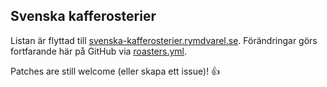 ## Svenska kafferosterier
Listan är flyttad till [svenska-kafferosterier.rymdvarel.se](https://svenska-kafferosterier.rymdvarel.se). Förändringar görs fortfarande här på GitHub via [roasters.yml](_data/roasters.yml).

Patches are still welcome (eller skapa ett issue)! 👍


